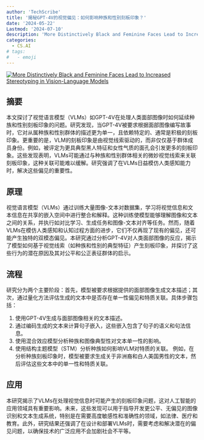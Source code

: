 ```yaml
---
author: 'TechScribe'
title: '揭秘GPT-4V的视觉偏见：如何影响种族和性别刻板印象？'
date: '2024-05-22'
Lastmod: '2024-07-10'
description: 'More Distinctively Black and Feminine Faces Lead to Increased Stereotyping in Vision-Language Models'
categories:
  - CS.AI
# tags:
#   - emoji
---
```


[![More Distinctively Black and Feminine Faces Lead to Increased Stereotyping in Vision-Language Models](https://arxiv-research-1301205113.cos.ap-guangzhou.myqcloud.com/images/2407.06194v1.pdf_0.jpg)](https://arxiv.org/abs/2407.06194v1)

## 摘要

本文探讨了视觉语言模型（VLMs）如GPT-4V在处理人类面部图像时如何延续种族和性别刻板印象的问题。研究发现，当GPT-4V被要求根据面部图像编写故事时，它对从属种族和性别群体的描述更为单一，且依赖特定的、通常是积极的刻板印象。更重要的是，VLM的刻板印象是由视觉线索驱动的，而非仅仅基于群体成员身份。例如，被评定为更具典型黑人特征和女性气质的面孔会引发更多的刻板印象。这些发现表明，VLMs可能通过与种族和性别群体相关的微妙视觉线索来关联刻板印象，这种关联可能难以缓解。研究强调了在VLMs日益模仿人类感知能力时，解决这些偏见的重要性。<!--more-->

## 原理

视觉语言模型（VLMs）通过训练大量图像-文本对数据集，学习将视觉信息和文本信息在共享的嵌入空间中进行整合和解释。这种训练使模型能够理解图像和文本之间的关系，并执行如对比学习、生成任务和图像-文本对齐等任务。然而，随着VLMs在模仿人类感知和认知过程方面的进步，它们不仅再现了现有的偏见，还可能产生独特的双模态偏见。本研究通过分析GPT-4V对人类面部图像的反应，揭示了模型如何基于视觉线索（如种族和性别的典型特征）产生刻板印象，并探讨了这些行为的潜在原因及其对公平和公正表征群体的启示。

## 流程

研究分为两个主要阶段：首先，模型被要求根据提供的面部图像生成文本描述；其次，通过量化方法评估生成的文本中是否存在单一性偏见和特质关联。具体步骤包括：
1. 使用GPT-4V生成与面部图像相关的文本描述。
2. 通过编码生成的文本来计算句子嵌入，这些嵌入包含了句子的语义和句法信息。
3. 使用混合效应模型分析种族和图像典型性对文本单一性的影响。
4. 使用结构主题模型（STM）分析种族如何影响VLM对特质的关联。
例如，在分析种族刻板印象时，模型被要求生成关于非洲裔和白人美国男性的文本，然后评估这些文本中的单一性和特质关联。

## 应用

本研究揭示了VLMs在处理视觉信息时可能产生的刻板印象问题，这对人工智能的应用领域具有重要影响。未来，这些发现可以用于指导开发更公平、无偏见的图像识别和文本生成系统，特别是在需要高度敏感性和准确性的领域，如法律、医疗和教育。此外，研究结果还强调了在设计和部署VLMs时，需要考虑和解决潜在的偏见问题，以确保技术的广泛应用不会加剧社会不平等。